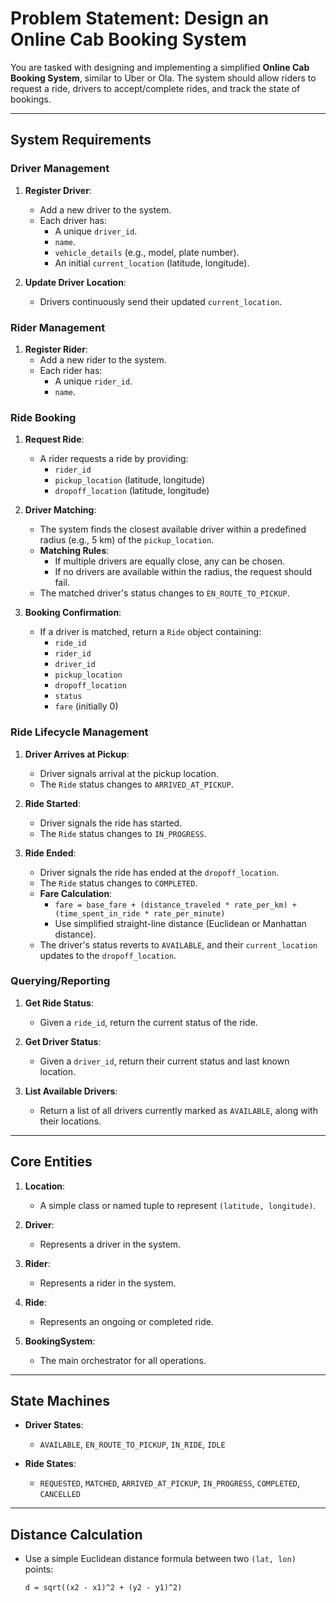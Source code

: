 # Problem Statement: Design an Online Cab Booking System

You are tasked with designing and implementing a simplified **Online Cab Booking System**, similar to Uber or Ola. The system should allow riders to request a ride, drivers to accept/complete rides, and track the state of bookings.

---

## System Requirements

### Driver Management
1. **Register Driver**:  
   - Add a new driver to the system.  
   - Each driver has:
     - A unique `driver_id`.
     - `name`.
     - `vehicle_details` (e.g., model, plate number).
     - An initial `current_location` (latitude, longitude).

2. **Update Driver Location**:  
   - Drivers continuously send their updated `current_location`.

### Rider Management
1. **Register Rider**:  
   - Add a new rider to the system.  
   - Each rider has:
     - A unique `rider_id`.
     - `name`.

### Ride Booking
1. **Request Ride**:  
   - A rider requests a ride by providing:
     - `rider_id`
     - `pickup_location` (latitude, longitude)
     - `dropoff_location` (latitude, longitude)

2. **Driver Matching**:  
   - The system finds the closest available driver within a predefined radius (e.g., 5 km) of the `pickup_location`.
   - **Matching Rules**:
     - If multiple drivers are equally close, any can be chosen.
     - If no drivers are available within the radius, the request should fail.
   - The matched driver's status changes to `EN_ROUTE_TO_PICKUP`.

3. **Booking Confirmation**:  
   - If a driver is matched, return a `Ride` object containing:
     - `ride_id`
     - `rider_id`
     - `driver_id`
     - `pickup_location`
     - `dropoff_location`
     - `status`
     - `fare` (initially 0)

### Ride Lifecycle Management
1. **Driver Arrives at Pickup**:  
   - Driver signals arrival at the pickup location.  
   - The `Ride` status changes to `ARRIVED_AT_PICKUP`.

2. **Ride Started**:  
   - Driver signals the ride has started.  
   - The `Ride` status changes to `IN_PROGRESS`.

3. **Ride Ended**:  
   - Driver signals the ride has ended at the `dropoff_location`.  
   - The `Ride` status changes to `COMPLETED`.  
   - **Fare Calculation**:
     - `fare = base_fare + (distance_traveled * rate_per_km) + (time_spent_in_ride * rate_per_minute)`
     - Use simplified straight-line distance (Euclidean or Manhattan distance).
   - The driver's status reverts to `AVAILABLE`, and their `current_location` updates to the `dropoff_location`.

### Querying/Reporting
1. **Get Ride Status**:  
   - Given a `ride_id`, return the current status of the ride.

2. **Get Driver Status**:  
   - Given a `driver_id`, return their current status and last known location.

3. **List Available Drivers**:  
   - Return a list of all drivers currently marked as `AVAILABLE`, along with their locations.

---

## Core Entities
1. **Location**:  
   - A simple class or named tuple to represent `(latitude, longitude)`.

2. **Driver**:  
   - Represents a driver in the system.

3. **Rider**:  
   - Represents a rider in the system.

4. **Ride**:  
   - Represents an ongoing or completed ride.

5. **BookingSystem**:  
   - The main orchestrator for all operations.

---

## State Machines
- **Driver States**:  
  - `AVAILABLE`, `EN_ROUTE_TO_PICKUP`, `IN_RIDE`, `IDLE`

- **Ride States**:  
  - `REQUESTED`, `MATCHED`, `ARRIVED_AT_PICKUP`, `IN_PROGRESS`, `COMPLETED`, `CANCELLED`

---

## Distance Calculation
- Use a simple Euclidean distance formula between two `(lat, lon)` points:  
  ```
  d = sqrt((x2 - x1)^2 + (y2 - y1)^2)
  ```
